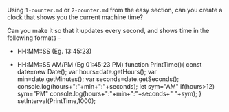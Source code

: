 Using `1-counter.md` or `2-counter.md` from the easy section, can you create a
clock that shows you the current machine time?

Can you make it so that it updates every second, and shows time in the following formats - 

 - HH:MM::SS (Eg. 13:45:23)

 - HH:MM::SS AM/PM (Eg 01:45:23 PM)
function PrintTime(){
    const date=new Date();
    var hours=date.getHours();
    var min=date.getMinutes();
    var seconds=date.getSeconds();
    console.log(hours+":"+min+":"+seconds);
    let sym="AM"
    if(hours>12) sym="PM"
    console.log(hours+":"+min+":"+seconds+" "+sym);
}
setInterval(PrintTime,1000);
